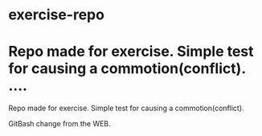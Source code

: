 # exercise-repo

Repo made for exercise. Simple test for causing a commotion(conflict).
....
=======
Repo made for exercise.
Simple test for causing a commotion(conflict).

GitBash change from the WEB.
